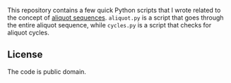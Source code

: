 This repository contains a few quick Python scripts that I wrote related to the concept of [aliquot sequences](https://en.wikipedia.org/wiki/Aliquot_sequence). `aliquot.py` is a script that goes through the entire aliquot sequence, while `cycles.py` is a script that checks for aliquot cycles.

## License

The code is public domain.

